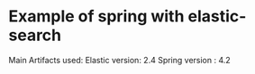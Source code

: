 # Example of spring with elastic-search

Main Artifacts used:
 Elastic version: 2.4
 Spring version : 4.2

